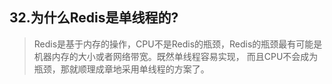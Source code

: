 ## 32.为什么Redis是单线程的?
>Redis是基于内存的操作，CPU不是Redis的瓶颈，Redis的瓶颈最有可能是机器内存的大小或者网络带宽。既然单线程容易实现，
>而且CPU不会成为瓶颈，那就顺理成章地采用单线程的方案了。       
